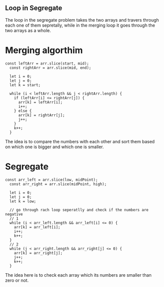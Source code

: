 ## Loop in Segregate

The loop in the segregate problem takes the two arrays and travers through each one of them sepretally, while in the merging loop it goes through the two arrays as a whole.

# Merging algorthim
```
const leftArr = arr.slice(start, mid);
  const rightArr = arr.slice(mid, end);

  let i = 0;
  let j = 0;
  let k = start;

  while (i < leftArr.length && j < rightArr.length) {
    if (leftArr[i] <= rightArr[j]) {
      arr[k] = leftArr[i];
      i++;
    } else {
      arr[k] = rightArr[j];
      j++;
    }
    k++;
  }
```
The idea is to compare the numbers with each other and sort them based on which one is bigger and which one is smaller.

# Segregate
```
const arr_left = arr.slice(low, midPoint);
  const arr_right = arr.slice(midPoint, high);

  let i = 0;
  let j = 0;
  let k = low;

  // go through rach loop seperatlly and check if the numbers are negative
  // 1
  while (i < arr_left.length && arr_left[i] <= 0) {
    arr[k] = arr_left[i];
    i++;
    k++;
  }
  // 2
  while (j < arr_right.length && arr_right[j] <= 0) {
    arr[k] = arr_right[j];
    j++;
    k++;
  }
```
The idea here is to check each array which its numbers are smaller than zero or not.
